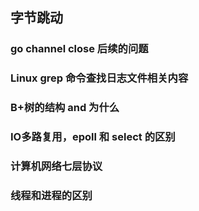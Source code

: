 ## 字节跳动

### go channel close 后续的问题

### Linux grep 命令查找日志文件相关内容

### B+树的结构 and 为什么

### IO多路复用，epoll 和 select 的区别

### 计算机网络七层协议

### 线程和进程的区别